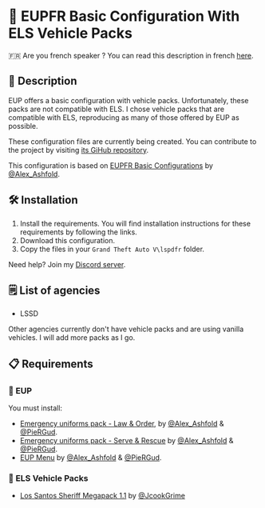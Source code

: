 # 🔧 EUPFR Basic Configuration With ELS Vehicle Packs

🇫🇷 Are you french speaker ? You can read this description in french [here](https://github.com/SebastienCozeDev/EUPFR-Basic-Configuration-With-ELS-Packs/blob/main/README_fr.md).

## 📝 Description

EUP offers a basic configuration with vehicle packs. Unfortunately, these packs are not compatible with ELS. I chose vehicle packs that are compatible with ELS, reproducing as many of those offered by EUP as possible.

These configuration files are currently being created. You can contribute to the project by visiting [its GiHub repository](https://github.com/SebastienCozeDev/EUPFR-Basic-Configuration-With-ELS-Packs).

This configuration is based on [EUPFR Basic Configurations](https://www.lcpdfr.com/downloads/gta5mods/datafile/22400-eupfr-basic-configurations/) by [@Alex_Ashfold](https://www.lcpdfr.com/profile/218345-alex_ashfold/).

## 🛠️ Installation

1. Install the requirements. You will find installation instructions for these requirements by following the links.
2. Download this configuration.
3. Copy the files in your `Grand Theft Auto V\lspdfr` folder.

Need help? Join my [Discord server](https://discord.gg/kymw4hBjBx).

## 🗒️ List of agencies

- LSSD

Other agencies currently don't have vehicle packs and are using vanilla vehicles. I will add more packs as I go.

## 📋 Requirements

### 👕 EUP

You must install:

- [Emergency uniforms pack - Law & Order](https://www.lcpdfr.com/downloads/gta5mods/character/8151-emergency-uniforms-pack-law-order/), by [@Alex_Ashfold](https://www.lcpdfr.com/profile/218345-alex_ashfold/) & [@PieRGud](https://www.lcpdfr.com/profile/2894-piergud/).
- [Emergency uniforms pack - Serve & Rescue](https://www.lcpdfr.com/downloads/gta5mods/character/16256-emergency-uniforms-pack-serve-rescue/) by [@Alex_Ashfold](https://www.lcpdfr.com/profile/218345-alex_ashfold/) & [@PieRGud](https://www.lcpdfr.com/profile/2894-piergud/).
- [EUP Menu](https://www.lcpdfr.com/downloads/gta5mods/scripts/13245-eup-menu/) by [@Alex_Ashfold](https://www.lcpdfr.com/profile/218345-alex_ashfold/) & [@PieRGud](https://www.lcpdfr.com/profile/2894-piergud/).

### 🚗 ELS Vehicle Packs

- [Los Santos Sheriff Megapack 1.1](https://modification-universe.com/forums/resources/los-santos-sheriff-megapack.604/) by [@JcookGrime](https://modification-universe.com/forums/members/jcookgrime.836/)
